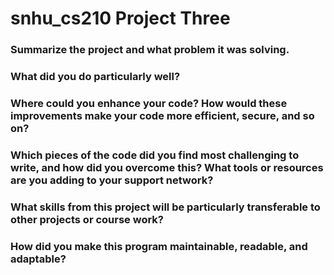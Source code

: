 # snhu_cs210 Project Three

### Summarize the project and what problem it was solving.

### What did you do particularly well?

### Where could you enhance your code? How would these improvements make your code more efficient, secure, and so on?

### Which pieces of the code did you find most challenging to write, and how did you overcome this? What tools or resources are you adding to your support network?

### What skills from this project will be particularly transferable to other projects or course work?

### How did you make this program maintainable, readable, and adaptable?
